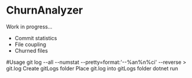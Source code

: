 # ChurnAnalyzer
Work in progress...
- Commit statistics
- File coupling
- Churned files

#Usage
git log --all --numstat --pretty=format:'--%an%n%ci' --reverse > git.log
Create gitLogs folder
Place git.log into gitLogs folder
dotnet run